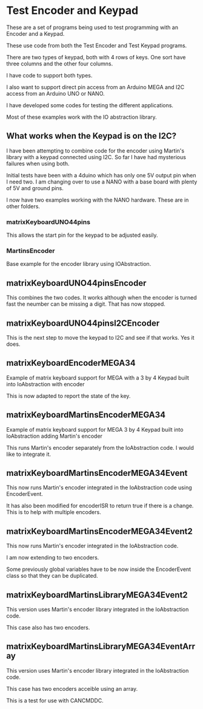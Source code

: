 # Test Encoder and Keypad

These are a set of programs being used to test programming with an Encoder and a Keypad.

These use code from both the Test Encoder and Test Keypad programs. 

There are two types of keypad, both with 4 rows of keys. One sort have three columns and the other four columns.

I have code to support both types.

I also want to support direct pin access from an Arduino MEGA and I2C access from an Arduino UNO or NANO.

I have developed some codes for testing the different applications.

Most of these examples work with the IO abstraction library.

## What works when the Keypad is on the I2C?

I have been attempting to combine code for the encoder using Martin's library with a keypad connected using I2C. So far I have had mysterious failures when using both.

Initial tests have been with a 4duino which has only one 5V output pin when I need two. I am changing over to use a NANO with a base board with plenty of 5V and ground pins.

I now have two examples working with the NANO hardware. These are in other folders.

### matrixKeyboardUNO44pins

This allows the start pin for the keypad to be adjusted easily.

### MartinsEncoder

Base example for the encoder library using IOAbstraction.

## matrixKeyboardUNO44pinsEncoder

This combines the two codes. It works although when the encoder is turned fast the neumber can be missing a digit. That has now stopped.

## matrixKeyboardUNO44pinsI2CEncoder

This is the next step to move the keypad to I2C and see if that works. Yes it does.

## matrixKeyboardEncoderMEGA34

Example of matrix keyboard support for MEGA with a 3 by 4 Keypad built into IoAbstraction with encoder

This is now adapted to report the state of the key.

## matrixKeyboardMartinsEncoderMEGA34

Example of matrix keyboard support for MEGA 3 by 4 Keypad built into IoAbstraction adding Martin's encoder

This runs Martin's encoder separately from the IoAbstraction code. I would like to integrate it.

## matrixKeyboardMartinsEncoderMEGA34Event

This now runs Martin's encoder integrated in the IoAbstraction code using EncoderEvent.

It has also been modified for encoderISR to return true if there is a change.
This is to help with multiple encoders.

## matrixKeyboardMartinsEncoderMEGA34Event2

This now runs Martin's encoder integrated in the IoAbstraction code.

I am now extending to two encoders.

Some previously global variables have to be now inside the EncoderEvent class so that they can be duplicated.

## matrixKeyboardMartinsLibraryMEGA34Event2

This version uses Martin's encoder library integrated in the IoAbstraction code.

This case also has two encoders.

## matrixKeyboardMartinsLibraryMEGA34EventArray

This version uses Martin's encoder library integrated in the IoAbstraction code.

This case has two encoders acceible using an array.

This is a test for use with CANCMDDC.

